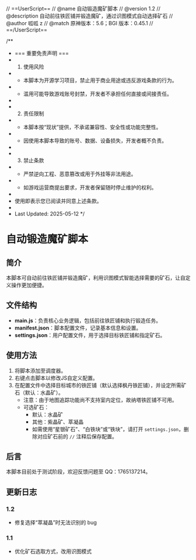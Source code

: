 // ==UserScript==
// @name         自动锻造魔矿脚本
// @version      1.2
// @description  自动前往铁匠铺并锻造魔矿，通过识图模式自动选择矿石
// @author       呱呱 z
// @match        原神版本：5.6；BGI 版本：0.45.1
// ==/UserScript==

/**
 * === 重要免责声明 ===
 * 1. 使用风险
 *    - 本脚本为开源学习项目，禁止用于商业用途或违反游戏条款的行为。
 *    - 滥用可能导致游戏账号封禁，开发者不承担任何直接或间接责任。
 *
 * 2. 责任限制
 *    - 本脚本按“现状”提供，不承诺兼容性、安全性或功能完整性。
 *    - 因使用本脚本导致的账号、数据、设备损失，开发者概不负责。
 *
 * 3. 禁止条款
 *    - 严禁逆向工程、恶意篡改或用于外挂等非法用途。
 *    - 如游戏运营商提出要求，开发者保留随时停止维护的权利。
 *
 * 使用即表示您已阅读并同意上述条款。
 *
 * Last Updated: 2025-05-12
 */

# 自动锻造魔矿脚本

## 简介
本脚本可自动前往铁匠铺并锻造魔矿，利用识图模式智能选择需要的矿石，让自定义操作更加便捷。

## 文件结构
- **main.js**：负责核心业务逻辑，包括前往铁匠铺和执行锻造任务。
- **manifest.json**：脚本配置文件，记录基本信息和设置。
- **settings.json**：用户配置文件，用于选择目标铁匠铺和指定矿石。

## 使用方法
1. 将脚本添加至调度器。
2. 右键点击脚本以修改JS自定义配置。
3. 在配置文件中选择目标城市的铁匠铺（默认选择枫丹铁匠铺），并设定所需矿石（默认：水晶矿）。
   - 注意：由于地图追踪功能尚不支持室内定位，故纳塔铁匠铺不可用。
   - 可选矿石：
     - 默认：水晶矿
     - 其他：紫晶矿、萃凝晶
     - 如需使用“星银矿石”、“白铁块”或“铁块”，请打开 `settings.json`，删除对应矿石前的 `//` 注释后保存配置。

## 后言
本脚本目前处于测试阶段，欢迎反馈问题至 QQ：1765137214。

## 更新日志

### 1.2
- 修复选择“萃凝晶”时无法识别的 bug

### 1.1
- 优化矿石选取方式，改用识图模式
